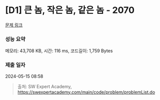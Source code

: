 # [D1] 큰 놈, 작은 놈, 같은 놈 - 2070 

[문제 링크](https://swexpertacademy.com/main/code/problem/problemDetail.do?contestProbId=AV5QQ6qqA40DFAUq) 

### 성능 요약

메모리: 43,708 KB, 시간: 116 ms, 코드길이: 1,759 Bytes

### 제출 일자

2024-05-15 08:58



> 출처: SW Expert Academy, https://swexpertacademy.com/main/code/problem/problemList.do
